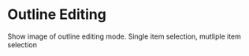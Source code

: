# Outline Editing

Show image of outline editing mode. Single item selection, mutliple item selection
